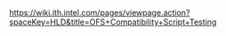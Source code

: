 https://wiki.ith.intel.com/pages/viewpage.action?spaceKey=HLD&title=OFS+Compatibility+Script+Testing